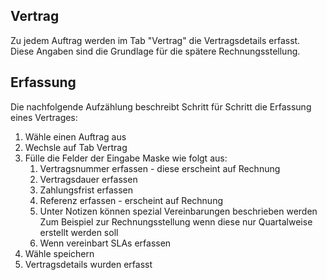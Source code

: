 ## Vertrag 
Zu jedem Auftrag werden im Tab "Vertrag" die Vertragsdetails erfasst. Diese Angaben sind die Grundlage für die spätere Rechnungsstellung. 

## Erfassung
Die nachfolgende Aufzählung beschreibt Schritt für Schritt die Erfassung eines Vertrages:

1. Wähle einen Auftrag aus
1. Wechsle auf Tab Vertrag
1. Fülle die Felder der Eingabe Maske wie folgt aus:
   1. Vertragsnummer erfassen - diese erscheint auf Rechnung
   1. Vertragsdauer erfassen
   1. Zahlungsfrist erfassen
   1. Referenz erfassen - erscheint auf Rechnung
   1. Unter Notizen können spezial Vereinbarungen beschrieben werden
      Zum Beispiel zur Rechnungsstellung wenn diese nur Quartalweise erstellt werden soll
   1. Wenn vereinbart SLAs erfassen
1. Wähle speichern
1. Vertragsdetails wurden erfasst
